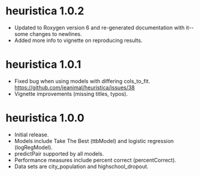# heuristica 1.0.2

* Updated to Roxygen version 6 and re-generated documentation with it-- some changes to newlines.
* Added more info to vignette on reproducing results.

# heuristica 1.0.1

* Fixed bug when using models with differing cols_to_fit.  https://github.com/jeanimal/heuristica/issues/38
* Vignette improvements (missing titles, typos).


# heuristica 1.0.0

* Initial release.
* Models include Take The Best (ttbModel) and logistic regression (logRegModel).
* predictPair supported by all models.
* Performance measures include percent correct (percentCorrect).
* Data sets are city_population and highschool_dropout.

